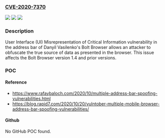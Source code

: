 ### [CVE-2020-7370](https://cve.mitre.org/cgi-bin/cvename.cgi?name=CVE-2020-7370)
![](https://img.shields.io/static/v1?label=Product&message=Bolt%20Browser&color=blue)
![](https://img.shields.io/static/v1?label=Version&message=1.4%3C%3D%201.4%20&color=brighgreen)
![](https://img.shields.io/static/v1?label=Vulnerability&message=CWE-451%20User%20Interface%20(UI)%20Misrepresentation%20of%20Critical%20Information&color=brighgreen)

### Description

User Interface (UI) Misrepresentation of Critical Information vulnerability in the address bar of Danyil Vasilenko's Bolt Browser allows an attacker to obfuscate the true source of data as presented in the browser. This issue affects the Bolt Browser version 1.4 and prior versions.

### POC

#### Reference
- https://www.rafaybaloch.com/2020/10/multiple-address-bar-spoofing-vulnerabilities.html
- https://blog.rapid7.com/2020/10/20/vulntober-multiple-mobile-browser-address-bar-spoofing-vulnerabilities/

#### Github
No GitHub POC found.

